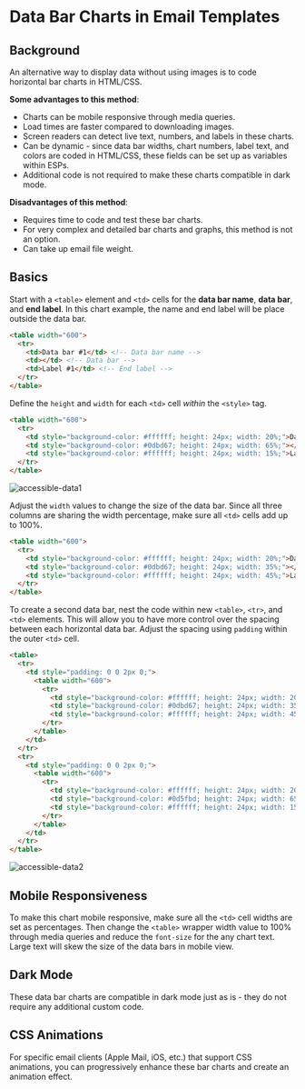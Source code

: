 # Data Bar Charts in Email Templates

## Background
An alternative way to display data without using images is to code horizontal bar charts in HTML/CSS.

**Some advantages to this method**:
* Charts can be mobile responsive through media queries.
* Load times are faster compared to downloading images.
* Screen readers can detect live text, numbers, and labels in these charts.
* Can be dynamic - since data bar widths, chart numbers, label text, and colors are coded in HTML/CSS, these fields can be set up as variables within ESPs.
* Additional code is not required to make these charts compatible in dark mode.

**Disadvantages of this method**:
* Requires time to code and test these bar charts.
* For very complex and detailed bar charts and graphs, this method is not an option.
* Can take up email file weight.

## Basics

Start with a `<table>` element and `<td>` cells for the **data bar name**, **data bar**, and **end label**. In this chart example, the name and end label will be place outside the data bar.

```html
<table width="600">
  <tr>
    <td>Data bar #1</td> <!-- Data bar name -->
    <td></td> <!-- Data bar -->
    <td>Label #1</td> <!-- End label -->
  </tr>
</table>
```

Define the `height` and `width` for each `<td>` cell *within* the `<style>` tag.

```html
<table width="600">
  <tr>
    <td style="background-color: #ffffff; height: 24px; width: 20%;">Data bar #1</td>
    <td style="background-color: #0dbd67; height: 24px; width: 65%;"></td>
    <td style="background-color: #ffffff; height: 24px; width: 15%;">Label #1</td>
  </tr>
</table>
```

![accessible-data1](https://user-images.githubusercontent.com/6575035/163897218-beb5f43c-50f9-4d1e-92b8-82ffa5e10beb.png)

Adjust the `width` values to change the size of the data bar. Since all three columns are sharing the width percentage, make sure all `<td>` cells add up to 100%.

```html
<table width="600">
  <tr>
    <td style="background-color: #ffffff; height: 24px; width: 20%;">Data bar #1</td>
    <td style="background-color: #0dbd67; height: 24px; width: 35%;"></td> <!-- The data bar width was reduced from 65% to 35%. The difference is added to the `<td>` cell below. -->
    <td style="background-color: #ffffff; height: 24px; width: 45%;">Label #1</td>
  </tr>
</table>
```

To create a second data bar, nest the code within new `<table>`, `<tr>`, and `<td>` elements. This will allow you to have more control over the spacing between each horizontal data bar. Adjust the spacing using `padding` within the outer `<td>` cell.

```html
<table>
  <tr>
    <td style="padding: 0 0 2px 0;">
      <table width="600">
        <tr>
          <td style="background-color: #ffffff; height: 24px; width: 20%;">Data bar #1</td>
          <td style="background-color: #0dbd67; height: 24px; width: 35%;"></td>
          <td style="background-color: #ffffff; height: 24px; width: 45%;">Label #1</td>
        </tr>
      </table>
    </td>
  </tr>
  <tr>
    <td style="padding: 0 0 2px 0;">
      <table width="600">
        <tr>
          <td style="background-color: #ffffff; height: 24px; width: 20%;">Data bar #2</td>
          <td style="background-color: #0d5fbd; height: 24px; width: 65%;"></td>
          <td style="background-color: #ffffff; height: 24px; width: 15%;">Label #2</td>
        </tr>
      </table>
    </td>
  </tr>
</table>
```

![accessible-data2](https://user-images.githubusercontent.com/6575035/163897313-4fa95403-3ad9-4c1a-982e-e11b32fc472c.png)

## Mobile Responsiveness

To make this chart mobile responsive, make sure all the `<td>` cell widths are set as percentages. Then change the `<table>` wrapper width value to 100% through media queries and reduce the `font-size` for the any chart text. Large text will skew the size of the data bars in mobile view.

## Dark Mode

These data bar charts are compatible in dark mode just as is - they do not require any additional custom code.

## CSS Animations

For specific email clients (Apple Mail, iOS, etc.) that support CSS animations, you can progressively enhance these bar charts and create an animation effect.

<!-- ## Dynamic Rendering -->
